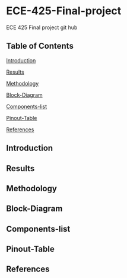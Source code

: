 # ECE-425-Final-project

ECE 425 Final project git hub

## Table of Contents  

[Introduction](#introduction)  

[Results](#Results)  

[Methodology](#methodology) 

[Block-Diagram](#Block-Diagram) 

[Components-list](#Components-list) 

[Pinout-Table](#Pinout-Table) 

[References](#References) 


<a name="Introduction"/>

## Introduction 

<a name="Results"/>

## Results 

<a name="Methodology"/>

## Methodology

<a name="Block-Diagram"/>

## Block-Diagram

<a name="Components-list"/>

## Components-list

<a name="Pinout-Table"/>

## Pinout-Table 

<a name="References"/>

## References
